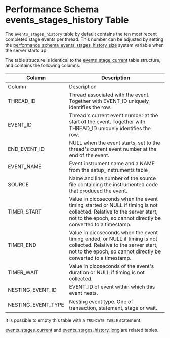 # Performance Schema events_stages_history Table

The `events_stages_history` table by default contains the ten most recent completed stage events per thread. This number can be adjusted by setting the [performance_schema_events_stages_history_size](../performance-schema-system-variables.md#performance_schema_events_stages_history_size) system variable when the server starts up.

The table structure is identical to the [events_stage_current](performance-schema-events_stages_current-table.md) table structure, and contains the following columns:

| Column | Description |
| --- | --- |
| Column | Description |
| THREAD_ID | Thread associated with the event. Together with EVENT_ID uniquely identifies the row. |
| EVENT_ID | Thread's current event number at the start of the event. Together with THREAD_ID uniquely identifies the row. |
| END_EVENT_ID | NULL when the event starts, set to the thread's current event number at the end of the event. |
| EVENT_NAME | Event instrument name and a NAME from the setup_instruments table |
| SOURCE | Name and line number of the source file containing the instrumented code that produced the event. |
| TIMER_START | Value in picoseconds when the event timing started or NULL if timing is not collected. Relative to the server start, not to the epoch, so cannot directly be converted to a timestamp. |
| TIMER_END | Value in picoseconds when the event timing ended, or NULL if timing is not collected. Relative to the server start, not to the epoch, so cannot directly be converted to a timestamp. |
| TIMER_WAIT | Value in picoseconds of the event's duration or NULL if timing is not collected. |
| NESTING_EVENT_ID | EVENT_ID of event within which this event nests. |
| NESTING_EVENT_TYPE | Nesting event type. One of transaction, statement, stage or wait. |

It is possible to empty this table with a `TRUNCATE TABLE` statement.

[events_stages_current](performance-schema-events_stages_current-table.md) and [events_stages_history_long](performance-schema-events_stages_history_long-table.md) are related tables.